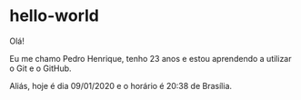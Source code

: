 # hello-world
Olá!

Eu me chamo Pedro Henrique, tenho 23 anos e estou aprendendo a utilizar o Git e o GitHub.

Aliás, hoje é dia 09/01/2020 e o horário é 20:38 de Brasília.
